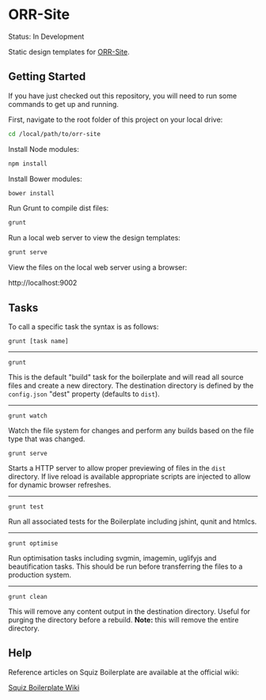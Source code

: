 # ORR-Site

Status: In Development

Static design templates for [ORR-Site](https://orr-site.clients.squiz.net).

## Getting Started

If you have just checked out this repository, you will need to run some commands to get up and running.

First, navigate to the root folder of this project on your local drive:

```bash
cd /local/path/to/orr-site
```

Install Node modules:

```bash
npm install
```

Install Bower modules:

```bash
bower install
```

Run Grunt to compile dist files:

```bash
grunt
```

Run a local web server to view the design templates:

```bash
grunt serve
```

View the files on the local web server using a browser:

http://localhost:9002

## Tasks

To call a specific task the syntax is as follows:
```
grunt [task name]
```

***

```
grunt
```

This is the default "build" task for the boilerplate and will read all source files and create a new directory. The destination directory is defined by the `config.json` "dest" property (defaults to `dist`).

***

```
grunt watch
```

Watch the file system for changes and perform any builds based on the file type that was changed.

```
grunt serve
```

Starts a HTTP server to allow proper previewing of files in the `dist` directory. If live reload is available appropriate scripts are injected to allow for dynamic browser refreshes.

***

```
grunt test
```

Run all associated tests for the Boilerplate including jshint, qunit and htmlcs.

***

```
grunt optimise
```

Run optimisation tasks including svgmin, imagemin, uglifyjs and beautification tasks. This should be run before transferring the files to a production system.

***

```
grunt clean
```

This will remove any content output in the destination directory. Useful for purging the directory before a rebuild. **Note:** this will remove the entire directory.

## Help

Reference articles on Squiz Boilerplate are available at the official wiki:

[Squiz Boilerplate Wiki](https://gitlab.squiz.net/boilerplate/squiz-boilerplate/wikis/home)